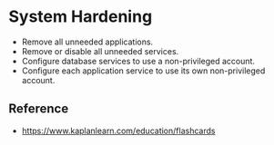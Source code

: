 # System Hardening

* Remove all unneeded applications.
* Remove or disable all unneeded services.
* Configure database services to use a non-privileged account.
* Configure each application service to use its own non-privileged account.

## Reference
* https://www.kaplanlearn.com/education/flashcards
